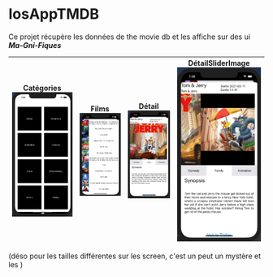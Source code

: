 # IosAppTMDB

Ce projet récupère les données de the movie db et les affiche sur des ui ***Ma-Gni-Fiques***


| Catégories![image](img/screen1.png) | Films![image](img/screen2.png) | Détail![image](img/screen3.png) | DétailSliderImage![image](img/screen4.png)|
|:-:|:-:|:-:|:-:|

(déso pour les tailles différentes sur les screen, c'est un peut un mystère et les )



